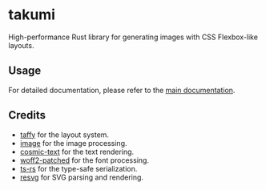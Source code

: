 # takumi

High-performance Rust library for generating images with CSS Flexbox-like layouts.

## Usage

For detailed documentation, please refer to the [main documentation](https://takumi.kane.tw/docs/platforms/pick-your-platform).

## Credits

- [taffy](https://github.com/DioxusLabs/taffy) for the layout system.
- [image](https://github.com/image-rs/image) for the image processing.
- [cosmic-text](https://github.com/kornelski/cosmic-text) for the text rendering.
- [woff2-patched](https://github.com/zimond/woff2-rs) for the font processing.
- [ts-rs](https://github.com/AlephAlpha/ts-rs) for the type-safe serialization.
- [resvg](https://github.com/linebender/resvg) for SVG parsing and rendering.